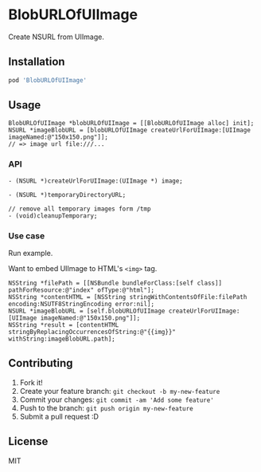 # BlobURLOfUIImage

Create NSURL from UIImage.

## Installation

``` sh
pod 'BlobURLOfUIImage'
```

## Usage

``` objc
BlobURLOfUIImage *blobURLOfUIImage = [[BlobURLOfUIImage alloc] init];
NSURL *imageBlobURL = [blobURLOfUIImage createUrlForUIImage:[UIImage imageNamed:@"150x150.png"]];
// => image url file:///...
```

### API

``` objc
- (NSURL *)createUrlForUIImage:(UIImage *) image;

- (NSURL *)temporaryDirectoryURL;

// remove all temporary images form /tmp
- (void)cleanupTemporary;
```

### Use case

Run example.

Want to embed UIImage to HTML's `<img>` tag.

``` objc
NSString *filePath = [[NSBundle bundleForClass:[self class]] pathForResource:@"index" ofType:@"html"];
NSString *contentHTML = [NSString stringWithContentsOfFile:filePath encoding:NSUTF8StringEncoding error:nil];
NSURL *imageBlobURL = [self.blobURLOfUIImage createUrlForUIImage:[UIImage imageNamed:@"150x150.png"]];
NSString *result = [contentHTML stringByReplacingOccurrencesOfString:@"{{img}}" withString:imageBlobURL.path];
```

## Contributing

1. Fork it!
2. Create your feature branch: `git checkout -b my-new-feature`
3. Commit your changes: `git commit -am 'Add some feature'`
4. Push to the branch: `git push origin my-new-feature`
5. Submit a pull request :D

## License

MIT